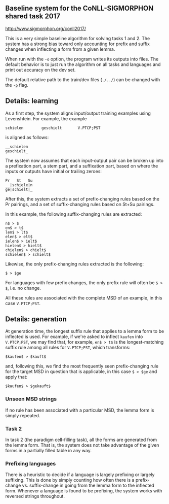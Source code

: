 ## Baseline system for the CoNLL-SIGMORPHON shared task 2017

http://www.sigmorphon.org/conll2017/

This is a very simple baseline algorithm for solving tasks 1 and 2. The system has a strong bias toward only accounting for prefix and suffix changes when inflecting a form from a given lemma.

When run with the `-o` option, the program writes its outputs into files.  The default behavior is to just run the algorithm on all tasks and languages and print out accuracy on the dev set. 

The default relative path to the train/dev files (`./../`) can be changed with the `-p` flag.

## Details: learning

As a first step, the system aligns input/output training examples using Levenshtein.  For example, the example

```
schielen        geschielt       V.PTCP;PST
```

is aligned as follows:

```
__schielen
geschielt_
```

The system now assumes that each input-output pair can be broken up into a prefixation part, a stem part, and a suffixation part, based on where the inputs or outputs have initial or trailing zeroes:

```
Pr   St   Su
__|schiele|n
ge|schielt|_
```

After this, the system extracts a set of prefix-changing rules based on the Pr pairings, and a set of suffix-changing rules based on St+Su pairings.

In this example, the following suffix-changing rules are extracted:

```
n$ > $
en$ > t$
len$ > lt$
elen$ > elt$
ielen$ > ielt$
hielen$ > hielt$
chielen$ > chielt$
schielen$ > schielt$
```

Likewise, the only prefix-changing rules extracted is the following:

```
$ > $ge
```

For languages with few prefix changes, the only prefix rule will often be `$ > $`, i.e. no change.

All these rules are associated with the complete MSD of an example, in this case `V.PTCP;PST`.

## Details: generation

At generation time, the longest suffix rule that applies to a lemma form to be inflected is used.  For example, if we're asked to inflect `kaufen` into `V.PTCP;PST`, we may find that, for example, `en$ > t$` is the longest-matching suffix rule among all rules for `V.PTCP;PST`, which transforms:

```
$kaufen$ > $kauft$
```

and, following this, we find the most frequently seen prefix-changing rule for the target MSD in question that is applicable, in this case `$ > $ge` and apply that:

```
$kaufen$ > $gekauft$
```

### Unseen MSD strings

If no rule has been associated with a particular MSD, the lemma form is simply repeated.

### Task 2

In task 2 (the paradigm cell-filling task), all the forms are generated from the lemma form. That is, the system does not take advantage of the given forms in a partially filled table in any way.

### Prefixing languages

There is a heuristic to decide if a language is largely prefixing or largely suffixing.  This is done by simply counting how often there is a prefix-change vs. suffix-change in going from the lemma form to the inflected form.  Whenever a language is found to be prefixing, the system works with reversed strings throughout.

